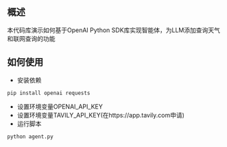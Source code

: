 ## 概述
本代码库演示如何基于OpenAI Python SDK库实现智能体，为LLM添加查询天气和联网查询的功能

## 如何使用
- 安装依赖
```
pip install openai requests
```

- 设置环境变量OPENAI_API_KEY
- 设置环境变量TAVILY_API_KEY(在https://app.tavily.com申请)
- 运行脚本
```
python agent.py
```